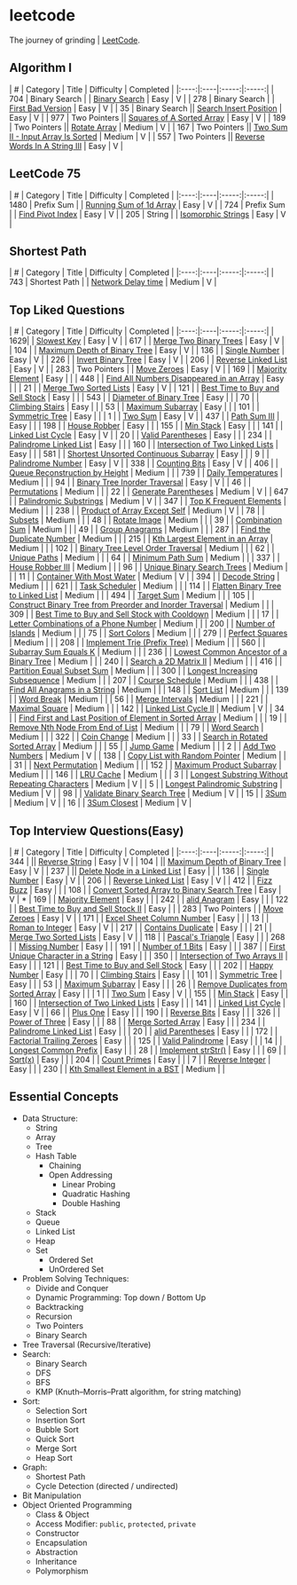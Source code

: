 # leetcode
The journey of grinding | [LeetCode](https://leetcode.com/).

## Algorithm I
| # | Category | Title | Difficulty | Completed |
|:----:|:----|:-----:|:-----:|
| 704 | Binary Search | | [Binary Search](https://leetcode.com/problems/binary-search) | Easy | V |
| 278 | Binary Search | | [First Bad Version](https://leetcode.com/problems/first-bad-version) | Easy | V |
| 35 | Binary Search || [Search Insert Position](https://leetcode.com/problems/search-insert-position) | Easy | V |
| 977 | Two Pointers || [Squares of A Sorted Array](https://leetcode.com/problems/squares-of-a-sorted-array) | Easy | V |
| 189 | Two Pointers || [Rotate Array](https://leetcode.com/problems/rotate-array) | Medium | V |
| 167 | Two Pointers || [Two Sum II - Input Array Is Sorted](https://leetcode.com/problems/two-sum-ii-input-array-is-sorted) | Medium | V |
| 557 | Two Pointers || [Reverse Words In A String III](https://leetcode.com/problems/reverse-words-in-a-string-iii) | Easy | V |

## LeetCode 75
| # | Category | Title | Difficulty | Completed |
|:----:|:----|:-----:|:-----:|
| 1480 | Prefix Sum | | [Running Sum of 1d Array](https://leetcode.com/problems/running-sum-of-1d-array) | Easy | V |
| 724 | Prefix Sum | | [Find Pivot Index](https://leetcode.com/problems/find-pivot-index) | Easy | V |
| 205 | String | | [Isomorphic Strings](https://leetcode.com/problems/isomorphic-strings) | Easy | V |

## Shortest Path 
| # | Category | Title | Difficulty | Completed |
|:----:|:----|:-----:|:-----:|
| 743 | Shortest Path | | [Network Delay time](https://leetcode.com/problems/network-delay-time) | Medium | V |

## Top Liked Questions

| # | Category | Title | Difficulty | Completed |
|:----:|:----|:-----:|:-----:|
| 1629| | [Slowest Key](https://leetcode.com/problems/slowest-key) | Easy | V |
| 617 | | [Merge Two Binary Trees](https://leetcode.com/problems/merge-two-binary-trees) | Easy | V |
| 104 | | [Maximum Depth of Binary Tree](https://leetcode.com/problems/maximum-depth-of-binary-tree) | Easy | V |
| 136 | | [Single Number](https://leetcode.com/problems/single-number) | Easy | V |
| 226 | | [Invert Binary Tree](https://leetcode.com/problems/invert-binary-tree) | Easy | V |
| 206 | | [Reverse Linked List](https://leetcode.com/problems/reverse-linked-list) | Easy | V |
| 283 | Two Pointers | | [Move Zeroes](https://leetcode.com/problems/move-zeroes) | Easy | V |
| 169 | | [Majority Element](https://leetcode.com/problems/majority-element) | Easy |  |
| 448 | | [Find All Numbers Disappeared in an Array](https://leetcode.com/problems/find-all-numbers-disappeared-in-an-array) | Easy |  |
| 21 | | [Merge Two Sorted Lists](https://leetcode.com/problems/merge-two-sorted-lists) | Easy | V |
| 121 | | [Best Time to Buy and Sell Stock](https://leetcode.com/problems/best-time-to-buy-and-sell-stock) | Easy |  |
| 543 | | [Diameter of Binary Tree](https://leetcode.com/problems/diameter-of-binary-tree) | Easy |  |
| 70 | | [Climbing Stairs](https://leetcode.com/problems/climbing-stairs) | Easy |  |
| 53 | | [Maximum Subarray](https://leetcode.com/problems/maximum-subarray) | Easy |  |
| 101 | | [Symmetric Tree](https://leetcode.com/problems/symmetric-tree) | Easy |  |
| 1 | | [Two Sum](https://leetcode.com/problems/two-sum) | Easy | V |
| 437 | | [Path Sum III](https://leetcode.com/problems/path-sum-iii) | Easy |  |
| 198 | | [House Robber](https://leetcode.com/problems/house-robber) | Easy |  |
| 155 | | [Min Stack](https://leetcode.com/problems/min-stack) | Easy |  |
| 141 | | [Linked List Cycle](https://leetcode.com/problems/linked-list-cycle) | Easy | V |
| 20 | | [Valid Parentheses](https://leetcode.com/problems/valid-parentheses) | Easy |  |
| 234 | | [Palindrome Linked List](https://leetcode.com/problems/palindrome-linked-list) | Easy |  |
| 160 | | [Intersection of Two Linked Lists](https://leetcode.com/problems/intersection-of-two-linked-lists) | Easy |  |
| 581 | | [Shortest Unsorted Continuous Subarray](https://leetcode.com/problems/shortest-unsorted-continuous-subarray) | Easy |  |
| 9 | | [Palindrome Number](https://leetcode.com/problems/palindrome-number) | Easy | V |
| 338 | | [Counting Bits](https://leetcode.com/problems/counting-bits) | Easy | V |
| 406 | | [Queue Reconstruction by Height](https://leetcode.com/problems/queue-reconstruction-by-height) | Medium |  |
| 739 | | [Daily Temperatures](https://leetcode.com/problems/daily-temperatures) | Medium |  |
| 94 | | [Binary Tree Inorder Traversal](https://leetcode.com/problems/binary-tree-inorder-traversal) | Easy | V |
| 46 | | [Permutations](https://leetcode.com/problems/permutations) | Medium |  |
| 22 | | [Generate Parentheses](https://leetcode.com/problems/generate-parentheses) | Medium | V |
| 647 | | [Palindromic Substrings](https://leetcode.com/problems/palindromic-substrings) | Medium | V |
| 347 | | [Top K Frequent Elements](https://leetcode.com/problems/top-k-frequent-elements) | Medium |  |
| 238 | | [Product of Array Except Self](https://leetcode.com/problems/product-of-array-except-self) | Medium | V |
| 78 | | [Subsets](https://leetcode.com/problems/subsets) | Medium |  |
| 48 | | [Rotate Image](https://leetcode.com/problems/rotate-image) | Medium |  |
| 39 | | [Combination Sum](https://leetcode.com/problems/combination-sum) | Medium |  |
| 49 | | [Group Anagrams](https://leetcode.com/problems/group-anagrams) | Medium |  |
| 287 | | [Find the Duplicate Number](https://leetcode.com/problems/find-the-duplicate-number) | Medium |  |
| 215 | | [Kth Largest Element in an Array](https://leetcode.com/problems/kth-largest-element-in-an-array) | Medium |  |
| 102 | | [Binary Tree Level Order Traversal](https://leetcode.com/problems/binary-tree-level-order-traversal) | Medium |  |
| 62 | | [Unique Paths](https://leetcode.com/problems/unique-paths) | Medium |  |
| 64 | | [Minimum Path Sum](https://leetcode.com/problems/minimum-path-sum) | Medium |  |
| 337 | | [House Robber III](https://leetcode.com/problems/house-robber-iii) | Medium |  |
| 96 | | [Unique Binary Search Trees](https://leetcode.com/problems/unique-binary-search-trees) | Medium |  |
| 11 | | [Container With Most Water](https://leetcode.com/problems/container-with-most-water) | Medium | V |
| 394 | | [Decode String](https://leetcode.com/problems/decode-string) | Medium |  |
| 621 | | [Task Scheduler](https://leetcode.com/problems/task-scheduler) | Medium |  |
| 114 | | [Flatten Binary Tree to Linked List](https://leetcode.com/problems/flatten-binary-tree-to-linked-list) | Medium |  |
| 494 | | [Target Sum](https://leetcode.com/problems/target-sum) | Medium |  |
| 105 | | [Construct Binary Tree from Preorder and Inorder Traversal](https://leetcode.com/problems/construct-binary-tree-from-preorder-and-inorder-traversal) | Medium |  |
| 309 | | [Best Time to Buy and Sell Stock with Cooldown](https://leetcode.com/problems/best-time-to-buy-and-sell-stock-with-cooldown) | Medium |  |
| 17 | | [Letter Combinations of a Phone Number](https://leetcode.com/problems/letter-combinations-of-a-phone-number) | Medium |  |
| 200 | | [Number of Islands](https://leetcode.com/problems/number-of-islands) | Medium |  |
| 75 | | [Sort Colors](https://leetcode.com/problems/sort-colors) | Medium |  |
| 279 | | [Perfect Squares](https://leetcode.com/problems/perfect-squares) | Medium |  |
| 208 | | [Implement Trie (Prefix Tree)](https://leetcode.com/problems/implement-trie-prefix-tree) | Medium |  |
| 560 | | [Subarray Sum Equals K](https://leetcode.com/problems/subarray-sum-equals-k) | Medium |  |
| 236 | | [Lowest Common Ancestor of a Binary Tree](https://leetcode.com/problems/lowest-common-ancestor-of-a-binary-tree) | Medium |  |
| 240 | | [Search a 2D Matrix II](https://leetcode.com/problems/search-a-2d-matrix-ii) | Medium |  |
| 416 | | [Partition Equal Subset Sum](https://leetcode.com/problems/partition-equal-subset-sum) | Medium |  |
| 300 | | [Longest Increasing Subsequence](https://leetcode.com/problems/longest-increasing-subsequence) | Medium |  |
| 207 | | [Course Schedule](https://leetcode.com/problems/course-schedule) | Medium |  |
| 438 | | [Find All Anagrams in a String](https://leetcode.com/problems/find-all-anagrams-in-a-string) | Medium |  |
| 148 | | [Sort List](https://leetcode.com/problems/sort-list) | Medium |  |
| 139 | | [Word Break](https://leetcode.com/problems/word-break) | Medium |  |
| 56 | | [Merge Intervals](https://leetcode.com/problems/merge-intervals) | Medium |  |
| 221 | | [Maximal Square](https://leetcode.com/problems/maximal-square) | Medium |  |
| 142 | | [Linked List Cycle II](https://leetcode.com/problems/linked-list-cycle-ii) | Medium | V |
| 34 | | [Find First and Last Position of Element in Sorted Array](https://leetcode.com/problems/find-first-and-last-position-of-element-in-sorted-array) | Medium |  |
| 19 | | [Remove Nth Node From End of List](https://leetcode.com/problems/remove-nth-node-from-end-of-list) | Medium |  |
| 79 | | [Word Search](https://leetcode.com/problems/word-search) | Medium |  |
| 322 | | [Coin Change](https://leetcode.com/problems/coin-change) | Medium |  |
| 33 | | [Search in Rotated Sorted Array](https://leetcode.com/problems/search-in-rotated-sorted-array) | Medium |  |
| 55 | | [Jump Game](https://leetcode.com/problems/jump-game) | Medium |  |
| 2 | | [Add Two Numbers](https://leetcode.com/problems/add-two-numbers) | Medium | V |
| 138 | | [Copy List with Random Pointer](https://leetcode.com/problems/copy-list-with-random-pointer) | Medium |  |
| 31 | | [Next Permutation](https://leetcode.com/problems/next-permutation) | Medium |  |
| 152 | | [Maximum Product Subarray](https://leetcode.com/problems/maximum-product-subarray) | Medium |  |
| 146 | | [LRU Cache](https://leetcode.com/problems/lru-cache) | Medium |  |
| 3 | | [Longest Substring Without Repeating Characters](https://leetcode.com/problems/longest-substring-without-repeating-characters) | Medium | V |
| 5 | | [Longest Palindromic Substring](https://leetcode.com/problems/longest-palindromic-substring) | Medium | V |
| 98 | | [Validate Binary Search Tree](https://leetcode.com/problems/validate-binary-search-tree) | Medium | V |
| 15 | | [3Sum](https://leetcode.com/problems/3sum) | Medium | V |
| 16 | | [3Sum Closest](https://leetcode.com/problems/3sum-closest/) | Medium | V |

## Top Interview Questions(Easy)

| # | Category | Title | Difficulty | Completed |
|:----:|:----|:-----:|:-----:|
| 344 | || [Reverse String](https://leetcode.com/problems/reverse-string) | Easy | V |
| 104 | || [Maximum Depth of Binary Tree](https://leetcode.com/problems/maximum-depth-of-binary-tree) | Easy | V |
| 237 | || [Delete Node in a Linked List](https://leetcode.com/problems/delete-node-in-a-linked-list) | Easy |  |
| 136 | | [Single Number](https://leetcode.com/problems/single-number) | Easy | V |
| 206 | | [Reverse Linked List](https://leetcode.com/problems/reverse-linked-list) | Easy | V |
| 412 | | [Fizz Buzz](https://leetcode.com/problems/fizz-buzz) | Easy |  |
| 108 | | [Convert Sorted Array to Binary Search Tree](https://leetcode.com/problems/convert-sorted-array-to-binary-search-tree) | Easy | V | *
| 169 | | [Majority Element](https://leetcode.com/problems/majority-element) | Easy |  |
| 242 | | [alid Anagram](https://leetcode.com/problems/valid-anagram) | Easy |  |
| 122 | | [Best Time to Buy and Sell Stock II](https://leetcode.com/problems/best-time-to-buy-and-sell-stock-ii) | Easy |  |
| 283 | Two Pointers | | [Move Zeroes](https://leetcode.com/problems/move-zeroes) | Easy | V |
| 171 | | [Excel Sheet Column Number](https://leetcode.com/problems/excel-sheet-column-number) | Easy |  |
| 13 | | [Roman to Integer](https://leetcode.com/problems/roman-to-integer) | Easy | V |
| 217 | | [Contains Duplicate](https://leetcode.com/problems/contains-duplicate) | Easy |  |
| 21 | | [Merge Two Sorted Lists](https://leetcode.com/problems/merge-two-sorted-lists) | Easy | V |
| 118 | | [Pascal's Triangle](https://leetcode.com/problems/pascals-triangle) | Easy |  |
| 268 | | [Missing Number](https://leetcode.com/problems/missing-number) | Easy |  |
| 191 | | [Number of 1 Bits](https://leetcode.com/problems/number-of-1-bits) | Easy |  |
| 387 | | [First Unique Character in a String](https://leetcode.com/problems/first-unique-character-in-a-string) | Easy |  |
| 350 | | [Intersection of Two Arrays II](https://leetcode.com/problems/intersection-of-two-arrays-ii) | Easy |  |
| 121 | | [Best Time to Buy and Sell Stock](https://leetcode.com/problems/best-time-to-buy-and-sell-stock) | Easy |  |
| 202 | | [Happy Number](https://leetcode.com/problems/happy-number) | Easy |  |
| 70 | | [Climbing Stairs](https://leetcode.com/problems/climbing-stairs) | Easy |  |
| 101 | | [Symmetric Tree](https://leetcode.com/problems/symmetric-tree) | Easy |  |
| 53 | | [Maximum Subarray](https://leetcode.com/problems/maximum-subarray) | Easy |  |
| 26 | | [Remove Duplicates from Sorted Array](https://leetcode.com/problems/remove-duplicates-from-sorted-array) | Easy |  |
| 1 | | [Two Sum](https://leetcode.com/problems/two-sum) | Easy | V |
| 155 | | [Min Stack](https://leetcode.com/problems/min-stack) | Easy |  |
| 160 | | [Intersection of Two Linked Lists](https://leetcode.com/problems/intersection-of-two-linked-lists) | Easy |  |
| 141 | | [Linked List Cycle](https://leetcode.com/problems/linked-list-cycle) | Easy | V |
| 66 | | [Plus One](https://leetcode.com/problems/plus-one) | Easy |  |
| 190 | | [Reverse Bits](https://leetcode.com/problems/reverse-bits) | Easy |  |
| 326 | | [Power of Three](https://leetcode.com/problems/power-of-three) | Easy |  |
| 88 | | [Merge Sorted Array](https://leetcode.com/problems/merge-sorted-array) | Easy |  |
| 234 | | [Palindrome Linked List](https://leetcode.com/problems/palindrome-linked-list) | Easy |  |
| 20 | | [alid Parentheses](https://leetcode.com/problems/valid-parentheses) | Easy |  |
| 172 | | [Factorial Trailing Zeroes](https://leetcode.com/problems/factorial-trailing-zeroes) | Easy |  |
| 125 | | [Valid Palindrome](https://leetcode.com/problems/valid-palindrome) | Easy |  |
| 14 | | [Longest Common Prefix](https://leetcode.com/problems/longest-common-prefix) | Easy |  |
| 28 | | [Implement strStr()](https://leetcode.com/problems/implement-strstr) | Easy |  |
| 69 | | [Sqrt(x)](https://leetcode.com/problems/sqrtx) | Easy |  |
| 204 | | [Count Primes](https://leetcode.com/problems/count-primes) | Easy |  |
| 7 | | [Reverse Integer](https://leetcode.com/problems/reverse-integer) | Easy |  |
| 230 | | [Kth Smallest Element in a BST](https://leetcode.com/problems/kth-smallest-element-in-a-bst) | Medium |  |





## Essential Concepts
* Data Structure:
  - String
  - Array
  - Tree
  - Hash Table
    - Chaining
    - Open Addressing
      - Linear Probing
      - Quadratic Hashing
      - Double Hashing 
  - Stack
  - Queue
  - Linked List
  - Heap
  - Set
    - Ordered Set
    - UnOrdered Set
* Problem Solving Techniques:
  - Divide and Conquer
  - Dynamic Programming: Top down / Bottom Up
  - Backtracking
  - Recursion
  - Two Pointers
  - Binary Search
* Tree Traversal (Recursive/Iterative)
* Search:
  - Binary Search
  - DFS
  - BFS
  - KMP (Knuth–Morris–Pratt algorithm, for string matching)
* Sort:
  - Selection Sort
  - Insertion Sort
  - Bubble Sort
  - Quick Sort
  - Merge Sort
  - Heap Sort
* Graph:
  - Shortest Path
  - Cycle Detection (directed / undirected)
* Bit Manipulation
* Object Oriented Programming
  - Class & Object
  - Access Modifier: `public`, `protected`, `private`
  - Constructor
  - Encapsulation
  - Abstraction
  - Inheritance
  - Polymorphism
